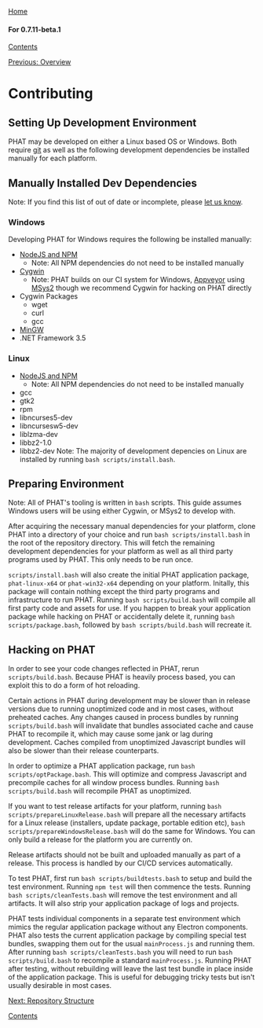 [Home](https://chgibb.github.io/PHATDocs/)

#### For 0.7.11-beta.1
[Contents](https://chgibb.github.io/PHATDocs/docs/releases/0.7.11-beta.1/home)

[Previous: Overview](https://chgibb.github.io/PHATDocs/docs/releases/0.7.11-beta.1/archOverview)

# Contributing

## Setting Up Development Environment
PHAT may be developed on either a Linux based OS or Windows. Both require [git](https://git-scm.com/) as well as the following development dependencies be installed manually for each platform. 

## Manually Installed Dev Dependencies
Note: If you find this list of out of date or incomplete, please [let us know](https://github.com/chgibb/PHAT/pulls).
### Windows
Developing PHAT for Windows requires the following be installed manually:
-  [NodeJS and NPM](https://nodejs.org/en/download/)  
    - Note: All NPM dependencies do not need to be installed manually
- [Cygwin](https://www.cygwin.com/)
    - Note: PHAT builds on our CI system for Windows, [Appveyor](https://www.appveyor.com/) using [MSys2](http://www.msys2.org/) though we recommend Cygwin for hacking on PHAT directly
- Cygwin Packages  
    - wget
    - curl
    - gcc
- [MinGW](http://www.mingw.org/)
- .NET Framework 3.5

### Linux
-  [NodeJS and NPM](https://nodejs.org/en/download/)  
    - Note: All NPM dependencies do not need to be installed manually
- gcc
- gtk2
- rpm  
- libncurses5-dev
- libncursesw5-dev  
- liblzma-dev  
- libbz2-1.0
- libbz2-dev
Note: The majority of development depencies on Linux are installed by running ```bash scripts/install.bash```.

## Preparing Environment
Note: All of PHAT's tooling is written in ```bash``` scripts. This guide assumes Windows users will be using either Cygwin, or MSys2 to develop with.  

After acquiring the necessary manual dependencies for your platform, clone PHAT into a directory of your choice and run ```bash scripts/install.bash``` in the root of the repository directory. This will fetch the remaining development dependencies for your platform as well as all third party programs used by PHAT. This only needs to be run once. 

```scripts/install.bash``` will also create the initial PHAT application package, ```phat-linux-x64``` or ```phat-win32-x64``` depending on your platform. Initally, this package will contain nothing except the third party programs and infrastructure to run PHAT. Running ```bash scripts/build.bash``` will compile all first party code and assets for use. If you happen to break your application package while hacking on PHAT or accidentally delete it, running ```bash scripts/package.bash```, followed by ```bash scripts/build.bash``` will recreate it.

## Hacking on PHAT
In order to see your code changes reflected in PHAT, rerun ```scripts/build.bash```. Because PHAT is heavily process based, you can exploit this to do a form of hot reloading.

Certain actions in PHAT during development may be slower than in release versions due to running unoptimized code and in most cases, without preheated caches. Any changes caused in process bundles by running ```scripts/build.bash``` will invalidate that bundles associated cache and cause PHAT to recompile it, which may cause some jank or lag during development. Caches compiled from unoptimized Javascript bundles will also be slower than their release counterparts.

In order to optimize a PHAT application package, run ```bash scripts/optPackage.bash```. This will optimize and compress Javascript and precompile caches for all window process bundles. Running ```bash scripts/build.bash``` will recompile PHAT as unoptimized.

If you want to test release artifacts for your platform, running ```bash scripts/prepareLinuxRelease.bash``` will prepare all the necessary artifacts for a Linux release (installers, update package, portable edition etc), ```bash scripts/prepareWindowsRelease.bash``` will do the same for Windows. You can only build a release for the platform you are currently on.

Release artifacts should not be built and uploaded manually as part of a release. This process is handled by our CI/CD services automatically.

To test PHAT, first run ```bash scripts/buildtests.bash``` to setup and build the test environment. Running ```npm test``` will then commence the tests. Running ```bash scripts/cleanTests.bash``` will remove the test environment and all artifacts. It will also strip your application package of logs and projects. 

PHAT tests individual components in a separate test environment which mimics the regular application package without any Electron components. PHAT also tests the current application package by compiling special test bundles, swapping them out for the usual ```mainProcess.js``` and running them. After running ```bash scripts/cleanTests.bash``` you will need to run ```bash scripts/build.bash``` to recompile a standard ```mainProcess.js```. Running PHAT after testing, without rebuilding will leave the last test bundle in place inside of the application package. This is useful for debugging tricky tests but isn't usually desirable in most cases.


[Next: Repository Structure](https://chgibb.github.io/PHATDocs/docs/releases/0.7.11-beta.1/repoStructure)

[Contents](https://chgibb.github.io/PHATDocs/docs/releases/0.7.11-beta.1/home)